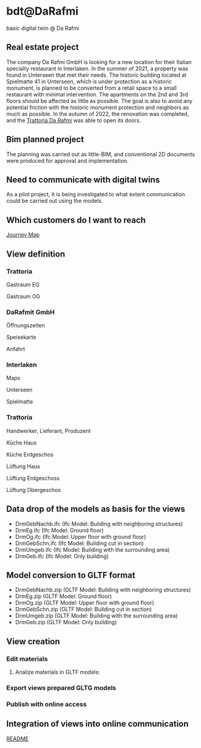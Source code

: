 # bdt@DaRafmi
basic digital twin @ Da Rafmi

## Real estate project
The company Da Rafmi GmbH is looking for a new location for their Italian specialty restaurant in Interlaken. In the summer of 2021, a property was found in Unterseen that met their needs. The historic building located at Spielmatte 41 in Unterseen, which is under protection as a historic monument, is planned to be converted from a retail space to a small restaurant with minimal intervention. The apartments on the 2nd and 3rd floors should be affected as little as possible. The goal is also to avoid any potential friction with the historic monument protection and neighbors as much as possible. In the autumn of 2022, the renovation was completed, and the [Trattoria Da Rafmi](https://www.darafmi.ch/index.html) was able to open its doors.


## Bim planned project
The planning was carried out as little-BIM, and conventional 2D documents were produced for approval and implementation.

## Need to communicate with digital twins
As a pilot project, it is being investigated to what extent communication could be carried out using the models.

## Which customers do I want to reach
[Journey Map](https://raw.githubusercontent.com/ulrich3110/BDT-e/main/bdtdrm23_journeymap.png)

## View definition

### Trattoria

   Gastraum EG
   
   Gastraum OG
   
### DaRafmit GmbH

   Öffnungszeiten

   Speisekarte
   
   Anfahrt

### Interlaken

   Maps

   Unterseen

   Spielmatte

### Trattoria

   Handwerker, Lieferant, Produzent

   Küche Haus

   Küche Erdgeschos

   Lüftung Haus

   Lüftung Erdgeschoss

   Lüftung Obergeschos


## Data drop of the models as basis for the views
- DrmGebNachb.ifc (Ifc Model: Building with neighboring structures)
- DrmEg.ifc (Ifc Model: Ground floor)
- DrmOg.ifc (Ifc Model: Upper floor with ground floor)
- DrmGebSchn.ifc (Ifc Model: Building cut in section)
- DrmUmgeb.ifc (Ifc Model: Building with the surrounding area)
- DrmGeb.ifc (Ifc Model: Only building)

## Model conversion to GLTF format
- DrmGebNachb.zip (GLTF Model: Building with neighboring structures)
- DrmEg.zip (GLTF Model: Ground floor)
- DrmOg.zip (GLTF Model: Upper floor with ground floor)
- DrmGebSchn.zip (GLTF Model: Building cut in section)
- DrmUmgeb.zip (GLTF Model: Building with the surrounding area)
- DrmGeb.zip (GLTF Model: Only building)

## View creation

### Edit materials
1. Analize materials in GLTF models: 
   
### Export views prepared GLTG models
   
### Publish with online access
   
## Integration of views into online communication


[README](https://github.com/ulrich3110/BDT-e/blob/main/README.md)
